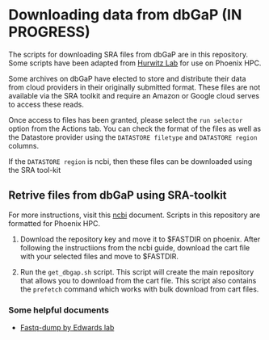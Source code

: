 # Downloading data from dbGaP (IN PROGRESS)

The scripts for downloading SRA files from dbGaP are in this repository. Some scripts have been adapted from [Hurwitz Lab](https://github.com/hurwitzlab/download-dbgap) for use on Phoenix HPC. 

Some archives on dbGaP have elected to store and distribute their data from cloud providers in their originally submitted format. These files are not available via the SRA toolkit and require an Amazon or Google cloud serves to access these reads. 

Once access to files has been granted, please select the `run selector` option from the Actions tab. You can check the format of the files as well as the Datastore provider using the `DATASTORE filetype` and `DATASTORE region` columns. 

If the `DATASTORE region` is ncbi, then these files can be downloaded using the SRA tool-kit 

## Retrive files from dbGaP using SRA-toolkit 

For more instructions, visit this [ncbi](https://www.ncbi.nlm.nih.gov/books/NBK36439/) document. 
Scripts in this repository are formatted for Phoenix HPC.

1) Download the repository key and move it to $FASTDIR on phoenix. After following the instructiions from the ncbi guide, download the cart file with your selected files and move to $FASTDIR. 

2) Run the ```get_dbgap.sh``` script. This script will create the main repository that allows you to download from the cart file. This script also contains the `prefetch` command which works with bulk download from cart files. 





### Some helpful documents
* [Fastq-dump by Edwards lab](https://edwards.sdsu.edu/research/fastq-dump/)
